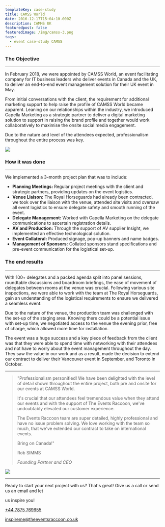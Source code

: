 ```yaml
---
templateKey: case-study
title: CAMSS World
date: 2016-12-17T15:04:10.000Z
description: CAMMS UK
featuredpost: false
featuredimage: /img/camss-3.png
tags:
  - event case-study CAMSS
---
```

### The Objective

<hr className="bg-primary"/>

In February 2018, we were appointed by CAMSS World, an event facilitating company for IT business leaders who deliver events in Canada and the UK, to deliver an end-to-end event management solution for their UK event in May.

From initial conversations with the client, the requirement for additional marketing support to help raise the profile of CAMSS World became apparent. Leaning on our relationships within the industry, we introduced Capella Marketing as a strategic partner to deliver a digital marketing solution to support in raising the brand profile and together would work collaboratively to maximise the onsite social media engagement.

Due to the nature and level of the attendees expected, professionalism throughout the entire process was key.

![](/img/camss-2.png)

### How it was done

<hr className="bg-primary"/>

We implemented a 3-month project plan that was to include:

* **Planning Meetings:** Regular project meetings with the client and strategic partners, providing updates on the event logistics.
* **Venue Liaison:** The Royal Horseguards had already been contracted, we took over the liaison with the venue, attended site visits and oversaw all event logistics to ensure delegate safety and smooth running of the event.
* **Delegate Management:** Worked with Capella Marketing on the delegate communications to ascertain registration details.
* **AV and Production:** Through the support of AV supplier Insight, we implemented an effective technological solution.
* **Event Collateral:** Produced signage, pop-up banners and name badges.
* **Management of Sponsors:** Collated sponsors stand specifications and pre-event communication for the logistical set-up.

### The end results

<hr className="bg-primary"/>

With 100+ delegates and a packed agenda split into panel sessions, roundtable discussions and boardroom briefings, the ease of movement of delegates between rooms at the venue was crucial. Following various site inspections, we were able to work with the team at The Royal Horseguards, gain an understanding of the logistical requirements to ensure we delivered a seamless event.

Due to the nature of the venue, the production team was challenged with the set-up of the staging area. Knowing there could be a potential issue with set-up time, we negotiated access to the venue the evening prior, free of charge, which allowed more time for installation.

The event was a huge success and a key piece of feedback from the client was that they were able to spend time with networking with their attendees and not have to worry about the event management throughout the day. They saw the value in our work and as a result, made the decision to extend our contract to deliver their Vancouver event in September, and Toronto in October.

<hr className="bg-primary"/>

<blockquote>

"Professionalism personified! We have been delighted with the level of detail shown throughout the entire project, both pre and onsite for our events at CAMSS World.

It's crucial that our attendees feel tremendous value when they attend our events and with the support of The Events Raccoon, we've undoubtably elevated our customer experience.

The Events Raccoon team are super detailed, highly professional and have no issue problem solving. We love working with the team so much, that we've extended our contract to take on international events.

Bring on Canada!"

<footer>Rob SIMMS<br/>

<cite>Founding Partner and CEO</cite>

</footer>

</blockquote>



![](/img/camss-1.png)

<hr class="primary">

Ready to start your next project with us? That's great! Give us a call or send us an email and let

us inspire you!

<div class="col-lg-8 col-lg-offset-2 text-center">

<i class="fa fa-phone fa-3x"></i>

<p><a href="tel://447875769655">+44 7875 769655</a></p>

</div>

<div class="col-lg-8 col-lg-offset-2 text-center">

<i class="fa fa-envelope-o fa-3x"></i>

<p><a href="mailto:inspireme@theeventsraccoon.co.uk">inspireme@theeventsraccoon.co.uk</a></p>

</div>